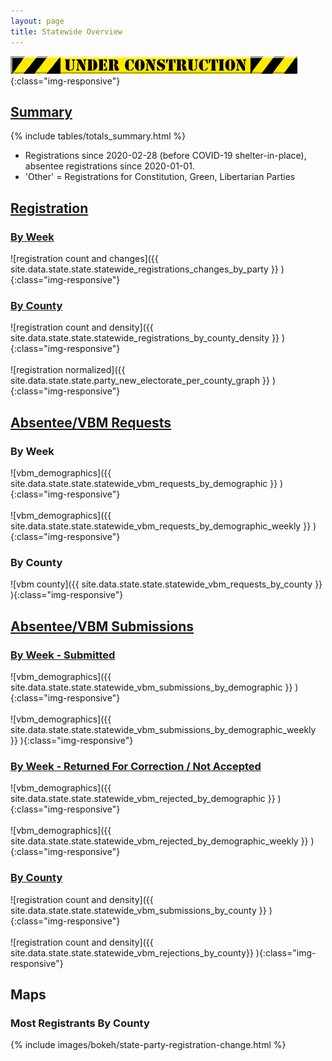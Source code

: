 ```yaml
---
layout: page
title: Statewide Overview
---
```


![under construction](assets/images/mamagnolia_acresunderconstruction.gif){:class="img-responsive"}

## [Summary](#summary)

{% include tables/totals_summary.html %}

- Registrations since 2020-02-28 (before COVID-19 shelter-in-place), absentee
  registrations since 2020-01-01.
- 'Other' = Registrations for Constitution, Green, Libertarian Parties

## [Registration](#registrations)

### [By Week](#registrations)

![registration count and changes]({{ site.data.state.state.statewide_registrations_changes_by_party }} ){:class="img-responsive"}

### [By County](#counties)

![registration count and density]({{ site.data.state.state.statewide_registrations_by_county_density }} ){:class="img-responsive"}
<br/><br/>
![registration normalized]({{ site.data.state.state.party_new_electorate_per_county_graph }} ){:class="img-responsive"}

## [Absentee/VBM Requests](#absentee)

### By Week

![vbm_demographics]({{ site.data.state.state.statewide_vbm_requests_by_demographic }} ){:class="img-responsive"}
<br/><br/>
![vbm_demographics]({{ site.data.state.state.statewide_vbm_requests_by_demographic_weekly }} ){:class="img-responsive"}

### By County

![vbm county]({{ site.data.state.state.statewide_vbm_requests_by_county }} ){:class="img-responsive"}

## [Absentee/VBM Submissions](#submissions)

### [By Week - Submitted](#submitted-by-week)

![vbm_demographics]({{ site.data.state.state.statewide_vbm_submissions_by_demographic }} ){:class="img-responsive"}
<br/><br/>
![vbm_demographics]({{ site.data.state.state.statewide_vbm_submissions_by_demographic_weekly }} ){:class="img-responsive"}

### [By Week - Returned For Correction / Not Accepted](#rejected-by-week)

![vbm_demographics]({{ site.data.state.state.statewide_vbm_rejected_by_demographic }} ){:class="img-responsive"}
<br/><br/>
![vbm_demographics]({{ site.data.state.state.statewide_vbm_rejected_by_demographic_weekly }} ){:class="img-responsive"}

### [By County](#submitted-by-county)

![registration count and density]({{ site.data.state.state.statewide_vbm_submissions_by_county }} ){:class="img-responsive"}
<br/><br/>
![registration count and density]({{ site.data.state.state.statewide_vbm_rejections_by_county}} ){:class="img-responsive"}

## Maps

### Most Registrants By County

{% include images/bokeh/state-party-registration-change.html %}

